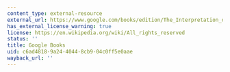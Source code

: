 ```yaml
---
content_type: external-resource
external_url: https://www.google.com/books/edition/The_Interpretation_of_Cultures/34yKDgAAQBAJ?hl=en&gbpv=1
has_external_license_warning: true
license: https://en.wikipedia.org/wiki/All_rights_reserved
status: ''
title: Google Books
uid: c6ad4818-9a24-4044-8cb9-04c0ff5e0aae
wayback_url: ''
---
```

